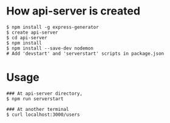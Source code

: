# How api-server is created
```
$ npm install -g express-generator
$ create api-server
$ cd api-server
$ npm install
$ npm install --save-dev nodemon
# Add 'devstart' and 'serverstart' scripts in package.json
```

# Usage
```
### At api-server directory,
$ npm run serverstart

### At another terminal
$ curl localhost:3000/users
```
